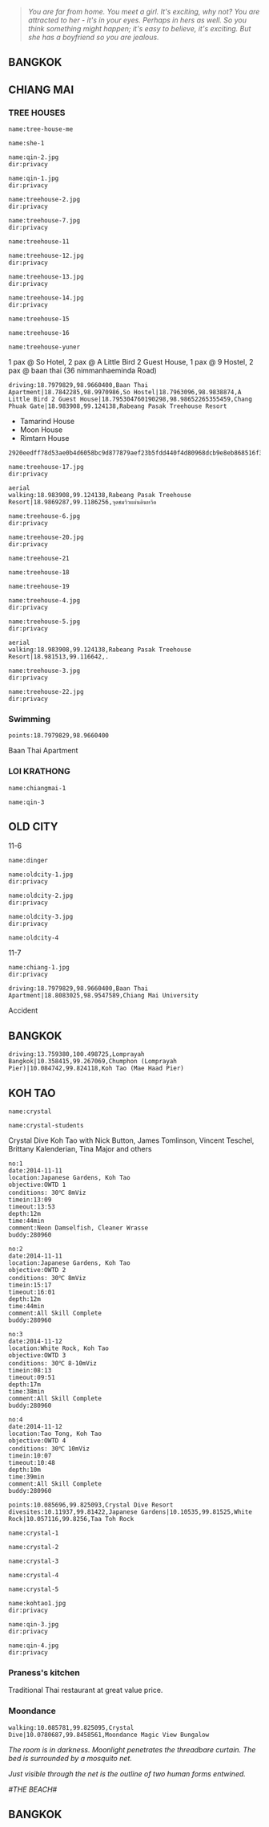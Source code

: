 > _You are far from home._
> _You meet a girl._
> _It's exciting, why not?_
> _You are attracted to her - it's in your eyes._
> _Perhaps in hers as well._
> _So you think something might happen; it's easy to believe, it's exciting._
> _But she has a boyfriend so you are jealous._

## BANGKOK

<a-flight flight="FD553" departure="CKG" destination="DMK" departure-time="2014-11-02 19:55" arrive-time="2014-11-02 22:05"></a-flight>

## CHIANG MAI

<a-flight flight="FD3435" departure="DMK" destination="CNX" departure-time="2014-11-03 10:30" arrive-time="2014-11-03 11:40"></a-flight>

<a-hotel name="So Hostel" date="2014-11-03" nights="5" points="18.7842285,98.9970986"></a-hotel>

### TREE HOUSES

<a-hotel name="Rabeang Pasak Treehouse Resort" date="2014-11-04" nights="1"></a-hotel>

```<a-img>
name:tree-house-me
```

```<a-img>
name:she-1
```

```<a-img>
name:qin-2.jpg
dir:privacy
```

```<a-img>
name:qin-1.jpg
dir:privacy
```

```<a-img>
name:treehouse-2.jpg
dir:privacy
```

```<a-img>
name:treehouse-7.jpg
dir:privacy
```

```<a-img>
name:treehouse-11
```

```<a-img>
name:treehouse-12.jpg
dir:privacy
```

```<a-img>
name:treehouse-13.jpg
dir:privacy
```

```<a-img>
name:treehouse-14.jpg
dir:privacy
```

```<a-img>
name:treehouse-15
```

```<a-img>
name:treehouse-16
```

```<a-img>
name:treehouse-yuner
```

1 pax @ So Hotel, 2 pax @ A Little Bird 2 Guest House, 1 pax @ 9 Hostel, 2 pax @ baan thai (36 nimmanhaeminda Road)

```<a-map>
driving:18.7979829,98.9660400,Baan Thai Apartment|18.7842285,98.9970986,So Hostel|18.7963096,98.9838874,A Little Bird 2 Guest House|18.795304760190298,98.98652265355459,Chang Phuak Gate|18.983908,99.124138,Rabeang Pasak Treehouse Resort
```

- Tamarind House
- Moon House
- Rimtarn House

```secret
2920eedff78d53ae0b4d6058bc9d877879aef23b5fdd440f4d80968dcb9e8eb868516f3ae045c663963c2a8b900798c25ae142fae5
```

```<a-img>
name:treehouse-17.jpg
dir:privacy
```

```<a-map>
aerial
walking:18.983908,99.124138,Rabeang Pasak Treehouse Resort|18.9869287,99.1186256,จุดชมวิวแผ่นดินหวิด
```

```<a-img>
name:treehouse-6.jpg
dir:privacy
```

```<a-img>
name:treehouse-20.jpg
dir:privacy
```

```<a-img>
name:treehouse-21
```

```<a-img>
name:treehouse-18
```

```<a-img>
name:treehouse-19
```

```<a-img>
name:treehouse-4.jpg
dir:privacy
```

```<a-img>
name:treehouse-5.jpg
dir:privacy
```

```<a-map>
aerial
walking:18.983908,99.124138,Rabeang Pasak Treehouse Resort|18.981513,99.116642,.
```

```<a-img>
name:treehouse-3.jpg
dir:privacy
```

```<a-img>
name:treehouse-22.jpg
dir:privacy
```

### Swimming

```<a-map>
points:18.7979829,98.9660400
```

Baan Thai Apartment

### LOI KRATHONG

```<a-img>
name:chiangmai-1
```

```<a-img>
name:qin-3
```

## OLD CITY

11-6

```<a-img>
name:dinger
```

```<a-img>
name:oldcity-1.jpg
dir:privacy
```

```<a-img>
name:oldcity-2.jpg
dir:privacy
```

```<a-img>
name:oldcity-3.jpg
dir:privacy
```

```<a-img>
name:oldcity-4
```

11-7

```<a-img>
name:chiang-1.jpg
dir:privacy
```

<a-gallery :img="[{name:'chiang-2.jpg',dir:'privacy'},{name:'chiang-3.jpg',dir:'privacy'}]"></a-gallery>

```<a-map>
driving:18.7979829,98.9660400,Baan Thai Apartment|18.8083025,98.9547589,Chiang Mai University
```

Accident

## BANGKOK

<a-flight flight="FD3446" departure="CNX" destination="DMK" departure-time="2014-11-08 09:30" arrive-time="2014-11-08 10:50"></a-flight>

```<a-map>
driving:13.759380,100.498725,Lomprayah Bangkok|10.358415,99.267069,Chumphon (Lomprayah Pier)|10.084742,99.824118,Koh Tao (Mae Haad Pier)
```

## KOH TAO

```<a-img>
name:crystal
```

```<a-img>
name:crystal-students
```

Crystal Dive Koh Tao with Nick Button, James Tomlinson, Vincent Teschel, Brittany Kalenderian, Tina Major and others

```<a-divelog
no:1
date:2014-11-11
location:Japanese Gardens, Koh Tao
objective:OWTD 1
conditions: 30℃ 8mViz
timein:13:09
timeout:13:53
depth:12m
time:44min
comment:Neon Damselfish, Cleaner Wrasse
buddy:280960
```

```<a-divelog
no:2
date:2014-11-11
location:Japanese Gardens, Koh Tao
objective:OWTD 2
conditions: 30℃ 8mViz
timein:15:17
timeout:16:01
depth:12m
time:44min
comment:All Skill Complete
buddy:280960
```

```<a-divelog
no:3
date:2014-11-12
location:White Rock, Koh Tao
objective:OWTD 3
conditions: 30℃ 8-10mViz
timein:08:13
timeout:09:51
depth:17m
time:38min
comment:All Skill Complete
buddy:280960
```

```<a-divelog
no:4
date:2014-11-12
location:Tao Tong, Koh Tao
objective:OWTD 4
conditions: 30℃ 10mViz
timein:10:07
timeout:10:48
depth:10m
time:39min
comment:All Skill Complete
buddy:280960
```

```<a-map>
points:10.085696,99.825093,Crystal Dive Resort
divesites:10.11937,99.81422,Japanese Gardens|10.10535,99.81525,White Rock|10.057116,99.8256,Taa Toh Rock
```

```<a-img>
name:crystal-1
```

```<a-img>
name:crystal-2
```

```<a-img>
name:crystal-3
```

```<a-img>
name:crystal-4
```

```<a-img>
name:crystal-5
```

```<a-img>
name:kohtao1.jpg
dir:privacy
```

```<a-img>
name:qin-3.jpg
dir:privacy
```

```<a-img>
name:qin-4.jpg
dir:privacy
```

<a-secret name="qinkohtao"></a-secret>

### Praness's kitchen

Traditional Thai restaurant at great value price.

### Moondance

<a-hotel name="Moondance Magicview Bungalow" date="2014-11-12" nights="1"></a-hotel>

```<a-map>
walking:10.085781,99.825095,Crystal Dive|10.0780687,99.8458561,Moondance Magic View Bungalow
```

_The room is in darkness. Moonlight penetrates the threadbare curtain. The bed is surrounded by a mosquito net._

_Just visible through the net is the outline of two human forms entwined._

_#THE BEACH#_

## BANGKOK

<a-hotel name="48 ville" date="2014-11-2" nights="1"></a-hotel>

<a-flight flight="FD552" departure="DMK" destination="CKG" departure-time="2014-11-14 14:55" arrive-time="2014-11-14 19:05"></a-flight>
